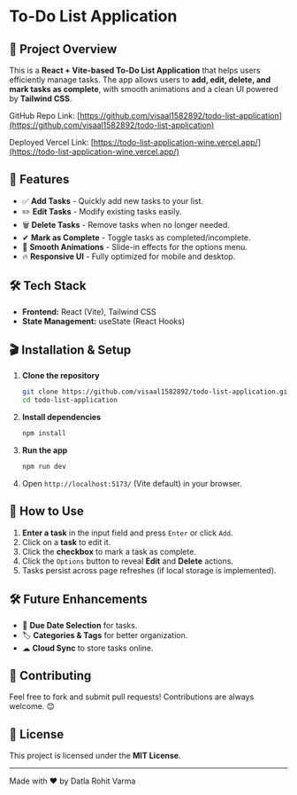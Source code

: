 # To-Do List Application

## 📌 Project Overview

This is a **React + Vite-based To-Do List Application** that helps users efficiently manage tasks. The app allows users to **add, edit, delete, and mark tasks as complete**, with smooth animations and a clean UI powered by **Tailwind CSS**.

GitHub Repo Link: [https://github.com/visaal1582892/todo-list-application](https://github.com/visaal1582892/todo-list-application)

Deployed Vercel Link: [https://todo-list-application-wine.vercel.app/](https://todo-list-application-wine.vercel.app/)

## 🚀 Features

- ✅ **Add Tasks** - Quickly add new tasks to your list.
- ✏️ **Edit Tasks** - Modify existing tasks easily.
- 🗑 **Delete Tasks** - Remove tasks when no longer needed.
- ✔ **Mark as Complete** - Toggle tasks as completed/incomplete.
- 🎨 **Smooth Animations** - Slide-in effects for the options menu.
- 🔥 **Responsive UI** - Fully optimized for mobile and desktop.

## 🛠 Tech Stack

- **Frontend:** React (Vite), Tailwind CSS
- **State Management:** useState (React Hooks)

## 🎬 Installation & Setup

1. **Clone the repository**
   ```sh
   git clone https://github.com/visaal1582892/todo-list-application.git
   cd todo-list-application
   ```
2. **Install dependencies**
   ```sh
   npm install
   ```
3. **Run the app**
   ```sh
   npm run dev
   ```
4. Open `http://localhost:5173/` (Vite default) in your browser.

## 📌 How to Use

1. **Enter a task** in the input field and press `Enter` or click `Add`.
2. Click on a **task** to edit it.
3. Click the **checkbox** to mark a task as complete.
4. Click the `Options` button to reveal **Edit** and **Delete** actions.
5. Tasks persist across page refreshes (if local storage is implemented).

## 🛠 Future Enhancements

- 📅 **Due Date Selection** for tasks.
- 🏷 **Categories & Tags** for better organization.
- ☁ **Cloud Sync** to store tasks online.

## 🤝 Contributing

Feel free to fork and submit pull requests! Contributions are always welcome. 😊

## 📄 License

This project is licensed under the **MIT License**.

---

Made with ❤️ by Datla Rohit Varma

